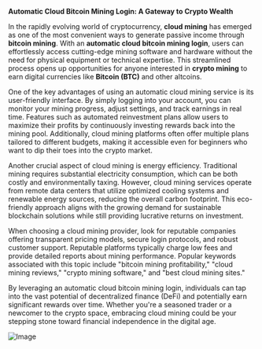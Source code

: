 **Automatic Cloud Bitcoin Mining Login: A Gateway to Crypto Wealth**

In the rapidly evolving world of cryptocurrency, **cloud mining** has emerged as one of the most convenient ways to generate passive income through **bitcoin mining**. With an **automatic cloud bitcoin mining login**, users can effortlessly access cutting-edge mining software and hardware without the need for physical equipment or technical expertise. This streamlined process opens up opportunities for anyone interested in **crypto mining** to earn digital currencies like **Bitcoin (BTC)** and other altcoins.

One of the key advantages of using an automatic cloud mining service is its user-friendly interface. By simply logging into your account, you can monitor your mining progress, adjust settings, and track earnings in real time. Features such as automated reinvestment plans allow users to maximize their profits by continuously investing rewards back into the mining pool. Additionally, cloud mining platforms often offer multiple plans tailored to different budgets, making it accessible even for beginners who want to dip their toes into the crypto market.

Another crucial aspect of cloud mining is energy efficiency. Traditional mining requires substantial electricity consumption, which can be both costly and environmentally taxing. However, cloud mining services operate from remote data centers that utilize optimized cooling systems and renewable energy sources, reducing the overall carbon footprint. This eco-friendly approach aligns with the growing demand for sustainable blockchain solutions while still providing lucrative returns on investment.

When choosing a cloud mining provider, look for reputable companies offering transparent pricing models, secure login protocols, and robust customer support. Reputable platforms typically charge low fees and provide detailed reports about mining performance. Popular keywords associated with this topic include "bitcoin mining profitability," "cloud mining reviews," "crypto mining software," and "best cloud mining sites."

By leveraging an automatic cloud bitcoin mining login, individuals can tap into the vast potential of decentralized finance (DeFi) and potentially earn significant rewards over time. Whether you're a seasoned trader or a newcomer to the crypto space, embracing cloud mining could be your stepping stone toward financial independence in the digital age.

![Image](https://github.com/user-attachments/assets/b8266eee-691e-4ee1-99ef-bfa10d234fd4)